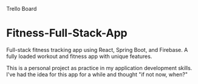 Trello Board

# Fitness-Full-Stack-App
Full-stack fitness tracking app using React, Spring Boot, and Firebase.
A fully loaded workout and fitness app with unique features.

This is a personal project as practice in my application development skills. I've had the idea for this app for a while and thought "if not now, when?"
